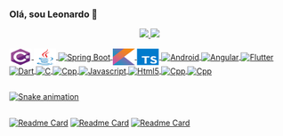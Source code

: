 ### Olá, sou Leonardo 👋

<div align="center">
  <a href="#">
  <img height="180em" src="https://github-readme-stats.vercel.app/api?username=Leonardo154&show_icons=true&theme=chartreuse-dark&include_all_commits=true&count_private=true"/>
  <img height="180em" src="https://github-readme-stats.vercel.app/api/top-langs/?username=Leonardo154&langs_count=7&theme=chartreuse-dark"/>
</div>
  
<div style="display: inline_block"><br>  
  <img align="center" alt="Csharp" height="30" width="40" src="https://raw.githubusercontent.com/devicons/devicon/master/icons/csharp/csharp-original.svg">
  <img align="center" alt="Java" height="30" width="40" src="https://raw.githubusercontent.com/devicons/devicon/master/icons/java/java-original.svg">
  <img align="center" alt="Spring Boot" height="30" width="40" src="https://cdn.jsdelivr.net/gh/devicons/devicon/icons/spring/spring-original.svg" /> 
  <img align="center" alt="Kotlin" height="30" width="40" src="https://raw.githubusercontent.com/devicons/devicon/master/icons/kotlin/kotlin-original.svg">
  <img align="center" alt="TypeScript" height="30" width="40" src="https://raw.githubusercontent.com/devicons/devicon/master/icons/typescript/typescript-original.svg">
  <img align="center" alt="Android" height="30" width="40" src="https://cdn.jsdelivr.net/gh/devicons/devicon/icons/android/android-original.svg" />
  <img align="center" alt="Angular" height="30" width="40" src="https://cdn.jsdelivr.net/gh/devicons/devicon/icons/angularjs/angularjs-original.svg" />
  <img align="center" alt="Flutter" height="30" width="40" src="https://cdn.jsdelivr.net/gh/devicons/devicon/icons/flutter/flutter-original.svg" />  
  <img align="center" alt="Dart" height="30" width="40" src="https://cdn.jsdelivr.net/gh/devicons/devicon/icons/dart/dart-original.svg" />
  
  <img align="center" alt="C" height="30" width="40" src="https://cdn.jsdelivr.net/gh/devicons/devicon/icons/c/c-original.svg" />
  <img align="center" alt="Cpp" height="30" width="40" src="https://cdn.jsdelivr.net/gh/devicons/devicon/icons/cplusplus/cplusplus-original.svg" />
  <img align="center" alt="Javascript" height="30" width="40" src="https://cdn.jsdelivr.net/gh/devicons/devicon/icons/javascript/javascript-original.svg" />   
  <img align="center" alt="Html5" height="30" width="40" src="https://cdn.jsdelivr.net/gh/devicons/devicon/icons/html5/html5-original.svg" /> 
  
  <img align="center" alt="Cpp" height="30" width="40" src="https://cdn.jsdelivr.net/gh/devicons/devicon/icons/git/git-original.svg" />
  <img align="center" alt="Cpp" height="30" width="40" src="https://cdn.jsdelivr.net/gh/devicons/devicon/icons/github/github-original.svg" />  
</div>
 
 ## 
 
<div> 
 
  ![Snake animation](https://github.com/Leonardo154/Leonardo154/blob/output/github-contribution-grid-snake.svg)
 
</div>

  ##
  
  [![Readme Card](https://github-readme-stats.vercel.app/api/pin/?username=Leonardo154&repo=NgFood&theme=chartreuse-dark)](https://github.com/Leonardo154/NgFood)
  [![Readme Card](https://github-readme-stats.vercel.app/api/pin/?username=Leonardo154&repo=NgFood-Backend&theme=chartreuse-dark)](https://github.com/Leonardo154/NgFood-Backend)
  [![Readme Card](https://github-readme-stats.vercel.app/api/pin/?username=Leonardo154&repo=Desafios-DIO&theme=chartreuse-dark)](https://github.com/Leonardo154/Desafios-DIO)


  
  
  
<!--
**Leonardo154/Leonardo154** is a ✨ _special_ ✨ repository because its `README.md` (this file) appears on your GitHub profile.

Here are some ideas to get you started:

- 🔭 I’m currently working on ...
- 🌱 I’m currently learning ...
- 👯 I’m looking to collaborate on ...
- 🤔 I’m looking for help with ...
- 💬 Ask me about ...
- 📫 How to reach me: ...
- 😄 Pronouns: ...
- ⚡ Fun fact: ...
-->
